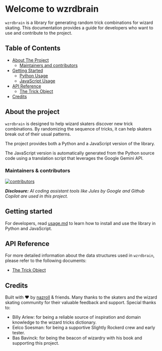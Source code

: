 # Welcome to wzrdbrain

`wzrdbrain` is a library for generating random trick combinations for wizard skating. This documentation provides a guide for developers who want to use and contribute to the project.

## Table of Contents

- [About The Project](#about-the-project)
  - [Maintainers and contributors](#maintainers-and-contributors)
- [Getting Started](./usage.md)
  - [Python Usage](./usage.md#python-usage)
  - [JavaScript Usage](./usage.md#javascript-usage)
- [API Reference](./api_reference.md)
  - [The Trick Object](./api_reference#the-trick-object.md)
- [Credits](#credits)


## About the project

`wzrdbrain`  is designed to help wizard skaters discover new trick combinations. By randomizing the sequence of tricks, it can help skaters break out of their usual patterns. 

The project provides both a Python and a JavaScript version of the library.

The JavaScript version is automatically generated from the Python source code using a translation script that leverages the Google Gemini API.

### Maintainers & contributors

[![contributors](https://contrib.rocks/image?repo=nazroll/wzrdbrain)](https://github.com/nazroll/wzrdbrain/graphs/contributors)

_**Disclosure:** AI coding assistant tools like Jules by Google and Github Copilot are used in this project._

## Getting started

For developers, read [usage.md](./usage.md) to learn how to install and use the library in Python and JavaScript.

## API Reference

For more detailed information about the data structures used in `wzrdbrain`, please refer to the following documents:

- [The Trick Object](./api_reference.md#the-trick-object)

## Credits

Built with ❤️ by [nazroll](https://nazroll.com) & friends. Many thanks to the skaters and the wizard skating community for their valuable feedback and support. Special thanks to:

- Billy Arlew: for being a reliable source of inspiration and domain knowledge to the wizard tricks dictionary.
- Eelco Soesman: for being a supportive Slightly Rockerd crew and early tester.
- Bas Bavinck: for being the beacon of wizardry with his book and supporting this project.
